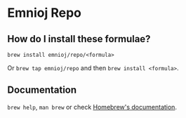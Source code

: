 # Emnioj Repo

## How do I install these formulae?

`brew install emnioj/repo/<formula>`

Or `brew tap emnioj/repo` and then `brew install <formula>`.

## Documentation

`brew help`, `man brew` or check [Homebrew's documentation](https://docs.brew.sh).
